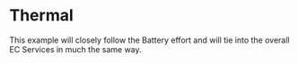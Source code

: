 # Thermal

This example will closely follow the Battery effort and will tie into the overall EC Services in much the same way.